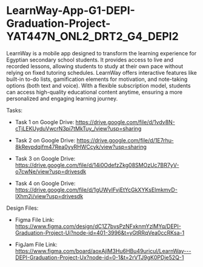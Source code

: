# LearnWay-App-G1-DEPI-Graduation-Project-YAT447N_ONL2_DRT2_G4_DEPI2
LearnWay is a mobile app designed to transform the learning experience for Egyptian secondary school students. It provides access to live and recorded lessons, allowing students to study at their own pace without relying on fixed tutoring schedules. LearnWay offers interactive features like built-in to-do lists, gamification elements for motivation, and note-taking options (both text and voice). With a flexible subscription model, students can access high-quality educational content anytime, ensuring a more personalized and engaging learning journey.

Tasks:
- Task 1 on Google Drive: https://drive.google.com/file/d/1vdv8N-cTjLEKUyduVwcrN3pi7tMkTuy_/view?usp=sharing

- Task 2 on Google Drive: https://drive.google.com/file/d/1E7rhu-8kRevpdqifm47Rea0yyRHWCcyk/view?usp=sharing

- Task 3 on Google Drive: https://drive.google.com/file/d/14i0OdefzZkg08SMOzUc7BR7yV-o7cwNe/view?usp=drivesdk

- Task 4 on Google Drive: https://drive.google.com/file/d/1gUWyIFvjEtYcGkXYKsEImkmvD-lXhm2j/view?usp=drivesdk


Design Files:
- Figma File Link: https://www.figma.com/design/dC1Z7bvsPzNFxknmYzlMYq/DEPI-Graduation-Project-Ui?node-id=401-3996&t=yGtRRqVea0ccRKsa-1

- FigJam File Link: https://www.figma.com/board/aoxAjlM3Hu6HBu49uricul/LearnWay---DEPI-Graduation-Project-Ux?node-id=0-1&t=2rVTJ9gK0PDje52Q-1

